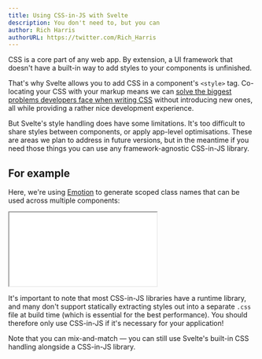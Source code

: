 ```yaml
---
title: Using CSS-in-JS with Svelte
description: You don't need to, but you can
author: Rich Harris
authorURL: https://twitter.com/Rich_Harris
---
```


CSS is a core part of any web app. By extension, a UI framework that doesn't have a built-in way to add styles to your components is unfinished.

That's why Svelte allows you to add CSS in a component's `<style>` tag. Co-locating your CSS with your markup means we can [solve the biggest problems developers face when writing CSS](/blog/the-zen-of-just-writing-css) without introducing new ones, all while providing a rather nice development experience.

But Svelte's style handling does have some limitations. It's too difficult to share styles between components, or apply app-level optimisations. These are areas we plan to address in future versions, but in the meantime if you need those things you can use any framework-agnostic CSS-in-JS library.


## For example

Here, we're using [Emotion](https://emotion.sh) to generate scoped class names that can be used across multiple components:

<iframe
	title="Aphrodite example"
	src="/repl/embed?gist=ad495ff5ba9ceefe5984fe62c1f15e19"
	scrolling="no"
></iframe>

It's important to note that most CSS-in-JS libraries have a runtime library, and many don't support statically extracting styles out into a separate <code>.css</code> file at build time (which is essential for the best performance). You should therefore only use CSS-in-JS if it's necessary for your application!

Note that you can mix-and-match — you can still use Svelte's built-in CSS handling alongside a CSS-in-JS library.

